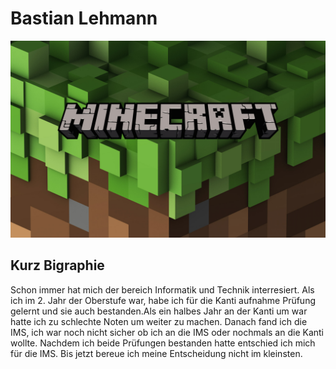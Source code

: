 # Bastian Lehmann

![Minecraft](../img/leba.jpg)

## Kurz Bigraphie

Schon immer hat mich der bereich Informatik und Technik interresiert. Als ich im 2. Jahr der Oberstufe war, habe ich für die Kanti aufnahme Prüfung gelernt und sie auch bestanden.Als ein halbes Jahr an der Kanti um war hatte ich zu schlechte Noten um weiter zu machen. Danach fand ich die IMS, ich war noch nicht sicher ob ich an die IMS oder nochmals an die Kanti wollte. Nachdem ich beide Prüfungen bestanden hatte entschied ich mich für die IMS. Bis jetzt bereue ich meine Entscheidung nicht im kleinsten.
